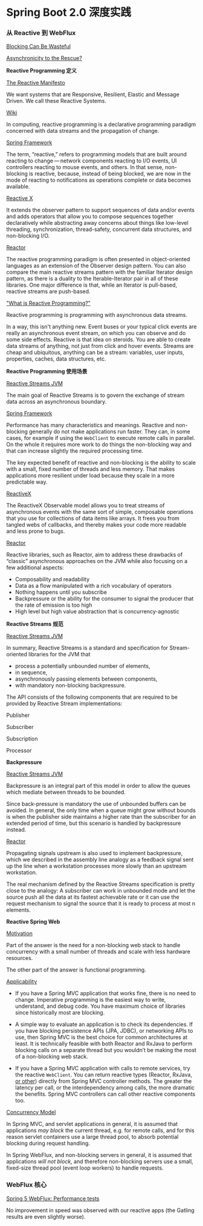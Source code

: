 # Spring Boot 2.0 深度实践

### 从 Reactive 到 WebFlux

[Blocking Can Be Wasteful](https://projectreactor.io/docs/core/release/reference/#_blocking_can_be_wasteful)

[Asynchronicity to the Rescue?](https://projectreactor.io/docs/core/release/reference/#_asynchronicity_to_the_rescue)

**Reactive Programming 定义**

[The Reactive Manifesto](https://www.reactivemanifesto.org/)

We want systems that are Responsive, Resilient, Elastic and Message Driven. We call these Reactive Systems.

[Wiki](https://en.wikipedia.org/wiki/Reactive_programming)

In computing, reactive programming is a declarative programming paradigm concerned with data streams and the propagation of change.

[Spring Framework](https://docs.spring.io/spring-framework/docs/current/reference/html/web-reactive.html#webflux-why-reactive)

The term, “reactive,” refers to programming models that are built around reacting to change — network components reacting to I/O events, UI controllers reacting to mouse events, and others. In that sense, non-blocking is reactive, because, instead of being blocked, we are now in the mode of reacting to notifications as operations complete or data becomes available.

[Reactive X](http://reactivex.io/intro.html)

It extends the observer pattern to support sequences of data and/or events and adds operators that allow you to compose sequences together declaratively while abstracting away concerns about things like low-level threading, synchronization, thread-safety, concurrent data structures, and non-blocking I/O.

[Reactor](https://projectreactor.io/docs/core/release/reference/#intro-reactive)

The reactive programming paradigm is often presented in object-oriented languages as an extension of the Observer design pattern. You can also compare the main reactive streams pattern with the familiar Iterator design pattern, as there is a duality to the Iterable-Iterator pair in all of these libraries. One major difference is that, while an Iterator is pull-based, reactive streams are push-based.

["What is Reactive Programming?"](https://gist.github.com/staltz/868e7e9bc2a7b8c1f754#what-is-reactive-programming)

Reactive programming is programming with asynchronous data streams.

In a way, this isn't anything new. Event buses or your typical click events are really an asynchronous event stream, on which you can observe and do some side effects. Reactive is that idea on steroids. You are able to create data streams of anything, not just from click and hover events. Streams are cheap and ubiquitous, anything can be a stream: variables, user inputs, properties, caches, data structures, etc.

**Reactive Programming 使用场景**

[Reactive Streams JVM](https://github.com/reactive-streams/reactive-streams-jvm)

The main goal of Reactive Streams is to govern the exchange of stream data across an asynchronous boundary.

[Spring Framework](https://docs.spring.io/spring-framework/docs/5.0.7.RELEASE/spring-framework-reference/web-reactive.html#webflux-performance)

Performance has many characteristics and meanings. Reactive and non-blocking generally do not make applications run faster. They can, in some cases, for example if using the `WebClient` to execute remote calls in parallel. On the whole it requires more work to do things the non-blocking way and that can increase slightly the required processing time.

The key expected benefit of reactive and non-blocking is the ability to scale with a small, fixed number of threads and less memory. That makes applications more resilient under load because they scale in a more predictable way.

[ReactiveX](http://reactivex.io/intro.html)

The ReactiveX Observable model allows you to treat streams of asynchronous events with the same sort of simple, composable operations that you use for collections of data items like arrays. It frees you from tangled webs of callbacks, and thereby makes your code more readable and less prone to bugs.

[Reactor](https://projectreactor.io/docs/core/release/reference/#_from_imperative_to_reactive_programming)

Reactive libraries, such as Reactor, aim to address these drawbacks of “classic” asynchronous approaches on the JVM while also focusing on a few additional aspects:

* Composability and readability
* Data as a flow manipulated with a rich vocabulary of operators
* Nothing happens until you subscribe
* Backpressure or the ability for the consumer to signal the producer that the rate of emission is too high
* High level but high value abstraction that is concurrency-agnostic

**Reactive Streams 规范**

[Reactive Streams JVM](https://github.com/reactive-streams/reactive-streams-jvm)

In summary, Reactive Streams is a standard and specification for Stream-oriented libraries for the JVM that

* process a potentially unbounded number of elements,
* in sequence,
* asynchronously passing elements between components,
* with mandatory non-blocking backpressure.

The API consists of the following components that are required to be provided by Reactive Stream implementations:

Publisher

Subscriber

Subscription

Processor

**Backpressure**

[Reactive Streams JVM](https://github.com/reactive-streams/reactive-streams-jvm#subscriber-controlled-queue-bounds)

Backpressure is an integral part of this model in order to allow the queues which mediate between threads to be bounded.

Since back-pressure is mandatory the use of unbounded buffers can be avoided. In general, the only time when a queue might grow without bounds is when the publisher side maintains a higher rate than the subscriber for an extended period of time, but this scenario is handled by backpressure instead.

[Reactor](https://projectreactor.io/docs/core/release/reference/#reactive.backpressure)

Propagating signals upstream is also used to implement backpressure, which we described in the assembly line analogy as a feedback signal sent up the line when a workstation processes more slowly than an upstream workstation.

The real mechanism defined by the Reactive Streams specification is pretty close to the analogy: A subscriber can work in unbounded mode and let the source push all the data at its fastest achievable rate or it can use the request mechanism to signal the source that it is ready to process at most n elements.

**Reactive Spring Web**

[Motivation](https://docs.spring.io/spring-framework/docs/5.0.7.RELEASE/spring-framework-reference/web-reactive.html#webflux-new-framework)

Part of the answer is the need for a non-blocking web stack to handle concurrency with a small number of threads and scale with less hardware resources.

The other part of the answer is functional programming.

[Applicability](https://docs.spring.io/spring-framework/docs/5.0.7.RELEASE/spring-framework-reference/web-reactive.html#webflux-framework-choice)

- If you have a Spring MVC application that works fine, there is no need to change. Imperative programming is the easiest way to write, understand, and debug code. You have maximum choice of libraries since historically most are blocking.

- A simple way to evaluate an application is to check its dependencies. If you have blocking persistence APIs (JPA, JDBC), or networking APIs to use, then Spring MVC is the best choice for common architectures at least. It is technically feasible with both Reactor and RxJava to perform blocking calls on a separate thread but you wouldn’t be making the most of a non-blocking web stack.

- If you have a Spring MVC application with calls to remote services, try the reactive `WebClient`. You can return reactive types (Reactor, RxJava, [or other](https://docs.spring.io/spring-framework/docs/5.0.7.RELEASE/spring-framework-reference/web-reactive.html#webflux-reactive-libraries)) directly from Spring MVC controller methods. The greater the latency per call, or the interdependency among calls, the more dramatic the benefits. Spring MVC controllers can call other reactive components too.

[Concurrency Model](https://docs.spring.io/spring-framework/docs/5.0.7.RELEASE/spring-framework-reference/web-reactive.html#webflux-concurrency-model)

In Spring MVC, and servlet applications in general, it is assumed that applications *may block* the current thread, e.g. for remote calls, and for this reason servlet containers use a large thread pool, to absorb potential blocking during request handling.

In Spring WebFlux, and non-blocking servers in general, it is assumed that applications *will not block*, and therefore non-blocking servers use a small, fixed-size thread pool (event loop workers) to handle requests.

### WebFlux 核心

[Spring 5 WebFlux: Performance tests](https://blog.ippon.tech/spring-5-webflux-performance-tests/)

No improvement in speed was observed with our reactive apps (the Gatling results are even slightly worse).
